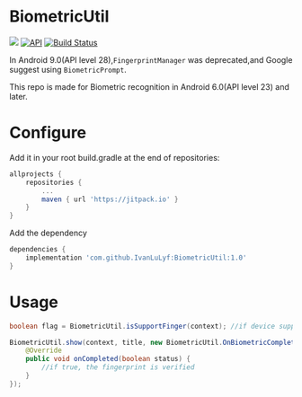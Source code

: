 # BiometricUtil

[![](https://jitpack.io/v/IvanLuLyf/BiometricUtil.svg)](https://jitpack.io/#IvanLuLyf/BiometricUtil)
[![API](https://img.shields.io/badge/API-23%2B-blue.svg?style=flat)](https://android-arsenal.com/api?level=23)
[![Build Status](https://travis-ci.org/IvanLuLyf/BiometricUtil.svg?branch=master)](https://travis-ci.org/IvanLuLyf/BiometricUtil)

In Android 9.0(API level 28),```FingerprintManager``` was deprecated,and Google suggest using ```BiometricPrompt```.

This repo is made for Biometric recognition in Android 6.0(API level 23) and later.

# Configure

Add it in your root build.gradle at the end of repositories:

```gradle
allprojects {
    repositories {
        ...
        maven { url 'https://jitpack.io' }
    }
}
```

Add the dependency

```gradle
dependencies {
    implementation 'com.github.IvanLuLyf:BiometricUtil:1.0'
}
```

# Usage

```java
boolean flag = BiometricUtil.isSupportFinger(context); //if device support fingerprint will return true
```

```java
BiometricUtil.show(context, title, new BiometricUtil.OnBiometricCompleted() {
    @Override
    public void onCompleted(boolean status) {
        //if true, the fingerprint is verified
    }
});
```
